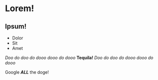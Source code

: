 Lorem!
======

Ipsum!
------

+ Dolor
+ Sit
+ Amet

*Doo do doo do dooo dooo do dooo*
**Tequila!**
*Doo do doo do dooo dooo do dooo*

Google ***ALL*** the doge!
